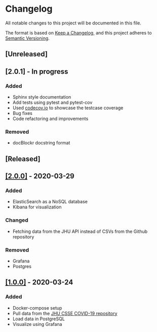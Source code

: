 # Changelog
All notable changes to this project will be documented in this file.

The format is based on [Keep a Changelog](https://keepachangelog.com/en/1.0.0/), and this project adheres to [Semantic Versioning](https://semver.org/spec/v2.0.0.html).

## [Unreleased]
## [2.0.1] - In progress
### Added
- Sphinx style documentation
- Add tests using pytest and pytest-cov
- Used [codecov.io](http://www.codecov.io/) to showcase the testcase coverage
- Bug fixes
- Code refactoring and improvements
### Removed
- docBlockr docstring format

## [Released]
## [[2.0.0]](https://github.com/mrhallak/Coronalytics/releases/tag/v2.0.0) - 2020-03-29
### Added
- ElasticSearch as a NoSQL database
- Kibana for visualization
### Changed
- Fetching data from the JHU API instead of CSVs from the Github repository
### Removed
- Grafana
- Postgres

## [[1.0.0]](https://github.com/mrhallak/Coronalytics/releases/tag/v1.0.0) - 2020-03-24
### Added
- Docker-compose setup
- Pull data from the [JHU CSSE COVID-19 repository](https://github.com/CSSEGISandData/COVID-19)
- Load data in PostgreSQL
- Visualize using Grafana